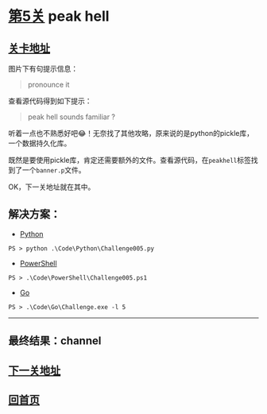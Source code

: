 # [第5关][1] peak hell

## [关卡地址][1]

图片下有句提示信息：

>pronounce it

查看源代码得到如下提示：

>peak hell sounds familiar ? 

听着一点也不熟悉好吧😂！无奈找了其他攻略，原来说的是python的pickle库，一个数据持久化库。

既然是要使用pickle库，肯定还需要额外的文件。查看源代码，在`peakhell`标签找到了一个`banner.p`文件。

OK，下一关地址就在其中。

## 解决方案：

* [Python][2]

```
PS > python .\Code\Python\Challenge005.py
```

* [PowerShell][3]

```
PS > .\Code\PowerShell\Challenge005.ps1
```

* [Go][4]

```
PS > .\Code\Go\Challenge.exe -l 5
```

---
## 最终结果：channel

## [下一关地址][5]

## [回首页][6]

[1]: http://www.pythonchallenge.com/pc/def/peak.html
[2]: ../Code/Python/Challenge005.py "点我查看源码"
[3]: ../Code/PowerShell/Challenge005.ps1 "点我查看源码"
[4]: ../Code/Go/Challenge005.go "点我查看源码"
[5]: http://www.pythonchallenge.com/pc/def/channel.html
[6]: ../README.md "回首页"
